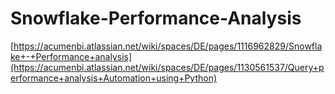 # Snowflake-Performance-Analysis
[https://acumenbi.atlassian.net/wiki/spaces/DE/pages/1116962829/Snowflake+-+Performance+analysis](https://acumenbi.atlassian.net/wiki/spaces/DE/pages/1130561537/Query+performance+analysis+Automation+using+Python)
